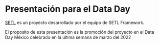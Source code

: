 # Presentación para el Data Day

[SETL](https://github.com/SETL-Framework/setl) es un proyecto desarrollado por
el equipo de SETL Framework.

El proposito de esta presentación es la promoción del proyecto en el Data Day
México celebrado en la última semana de marzo del 2022

